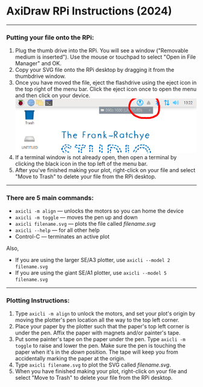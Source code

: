 # AxiDraw RPi Instructions (2024)

---

### Putting your file onto the RPi:

1. Plug the thumb drive into the RPi. You will see a window ("Removable medium is inserted"). Use the mouse or touchpad to select "Open in File Manager" and OK.
2. Copy your SVG file onto the RPi desktop by dragging it from the thumbdrive window. 
3. Once you have moved the file, eject the flashdrive using the eject icon in the top right of the menu bar. Click the eject icon once to open the menu and then click on your device.
  ![eject flashdrive](./README_assets/rpi_standalone_eject_drive2.png)
4. If a terminal window is not already open, then open a terminal by clicking the black icon in the top left of the menu bar. 
5. After you've finished making your plot, right-click on your file and select "Move to Trash" to delete your file from the RPi desktop.

---

### There are 5 main commands: 

* `axicli -m align` — unlocks the motors so you can home the device
* `axicli -m toggle` — moves the pen up and down
* `axicli filename.svg` — plots the file called *filename.svg*
* `axicli --help` — for all other help
* Control-C — terminates an active plot

Also, 

* If you are using the larger SE/A3 plotter, use `axicli --model 2 filename.svg`
* If you are using the giant SE/A1 plotter, use  `axicli --model 5 filename.svg`

---

### Plotting Instructions: 

1. Type `axicli -m align` to unlock the motors, and set your plot's origin by moving the plotter's pen location all the way to the top left corner. 
2. Place your paper by the plotter such that the paper's top left corner is under the pen. Affix the paper with magnets and/or painter's tape. 
3. Put some painter's tape on the paper under the pen. Type `axicli -m toggle` to raise and lower the pen. Make sure the pen is touching the paper when it's in the *down* position. The tape will keep you from accidentally marking the paper at the origin.
4. Type `axicli filename.svg` to plot the SVG called *filename.svg*.
5. When you have finished making your plot, right-click on your file and select "Move to Trash" to delete your file from the RPi desktop.